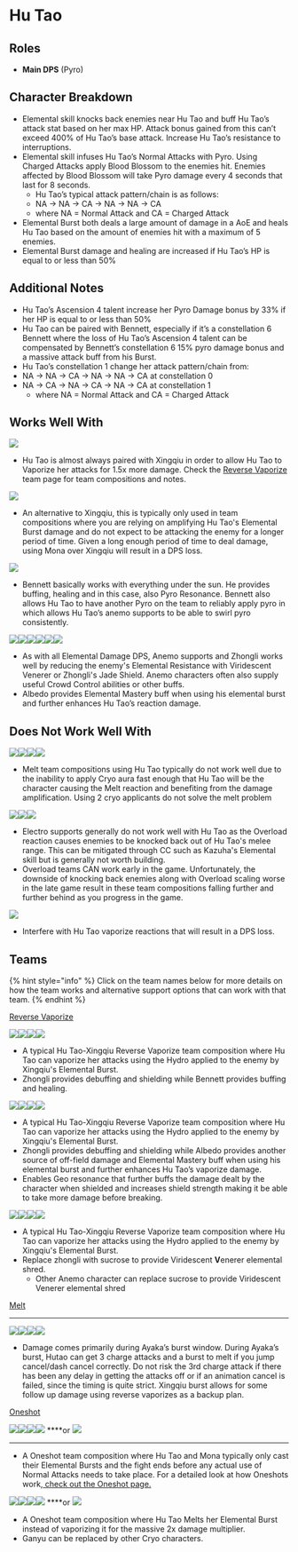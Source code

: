 # Hu Tao

## **Roles**

* **Main DPS** \(Pyro\)

## **Character Breakdown**

* Elemental skill knocks back enemies near Hu Tao and buff Hu Tao’s attack stat based on her max HP. Attack bonus gained from this can’t exceed 400% of Hu Tao’s base attack. Increase Hu Tao’s resistance to interruptions.
* Elemental skill infuses Hu Tao’s Normal Attacks with Pyro. Using Charged Attacks apply Blood Blossom to the enemies hit. Enemies affected by Blood Blossom will take Pyro damage every 4 seconds that last for 8 seconds.
  *    Hu Tao’s typical attack pattern/chain is as follows:
    *  NA → NA → CA → NA → NA → CA
    *  where NA = Normal Attack and CA = Charged Attack
* Elemental Burst both deals a large amount of damage in a AoE and heals Hu Tao based on the amount of enemies hit with a maximum of 5 enemies.
* Elemental Burst damage and healing are increased if Hu Tao’s HP is equal to or less than 50%

## **Additional Notes**

*  Hu Tao’s Ascension 4 talent increase her Pyro Damage bonus by 33% if her HP is equal to or less than 50%
*  Hu Tao can be paired with Bennett, especially if it’s a constellation 6 Bennett where the loss of Hu Tao’s Ascension 4 talent can be compensated by Bennett’s constellation 6 15% pyro damage bonus and a massive attack buff from his Burst.
*  Hu Tao’s constellation 1 change her attack pattern/chain from:
  * NA → NA → CA → NA → NA → CA at constellation 0
  * NA → CA → NA → CA → NA → CA at constellation 1
    * where NA = Normal Attack and CA = Charged Attack

## **Works Well With**

![](https://lh5.googleusercontent.com/ant80mk2SOOiFvZxACz-VsSsk6l9FsNkZRpr9PGw84OF_wNEapHrfP9ll65IPIHen4VFMV1zv8HfYziiJpaDH-cLMpdOeJR2od_5Ug6vZCYyiRy1wMgqMweQ369f8NRPmNOS0PHT)

* Hu Tao is almost always paired with Xingqiu in order to allow Hu Tao to Vaporize her attacks for 1.5x more damage. Check the [Reverse Vaporize](../../teams/reverse-vaporize.md) team page for team compositions and notes.

![](https://lh4.googleusercontent.com/JU99uc_l0lRz2LsVXk5Dwh0AKW8JriAf78nlTfp58DK4RFk3PtvZqRWtYjKm1kXtMQY1Fov40XOa_F2eAfNTRQqvTCMeYrREKWIpFAwtFCWsVUYXyakwDEooMrgJwJDkjDKkcDGQ)

* An alternative to Xingqiu, this is typically only used in team compositions where you are relying on amplifying Hu Tao's Elemental Burst damage and do not expect to be attacking the enemy for a longer period of time. Given a long enough period of time to deal damage, using Mona over Xingqiu will result in a DPS loss.

![](https://lh5.googleusercontent.com/_mMf3dJ4e1EloCHQe6FsDJ0PIf_GW5HGdq-BnrYGZUTWq5FW5cIf35oceCelsAuKW_9gFmTWGZ-ryG3ldO2zFn7rRV5AZQjGjkiSKBf-BgPUoLZ0nfHOkapEod3k3r33lXKxZN94)

*  Bennett basically works with everything under the sun. He provides buffing, healing and in this case, also Pyro Resonance. Bennett also allows Hu Tao to have another Pyro on the team to reliably apply pyro in which allows Hu Tao’s anemo supports to be able to swirl pyro consistently.

![](https://lh6.googleusercontent.com/qmLc7G9qX5vkHWMojt7GMgFGTCNtKPWzNUhy4ZDl3busOgAVIR45i3tp2eMnPC0kwGlMfl0KikbunSgmHEo-oPf7qYgnQMdxYpdxGlBXkqQtd5mGD0ztcsnioBjrVDBq_2SIQN4S)![](https://lh3.googleusercontent.com/7wpIuwX53gJrX-nzHvDnKYcTLfvbrzXTtEniRsfZ0SVinyOklPbelrROki78Mh0vgJhousLNdvcUAF5b2CAk1nOHgcltWcanzozyIQayHWm1wAPMiN2F1CyJnjJpxCrNNj9Xov1l)![](https://lh4.googleusercontent.com/N01T5ZN82wCUfWsR-0-Y0fF8yZN0OF3TXTO52JnGUzj5szzPjQbAB8m2BTidibx4xo0RMh8zz3xxKZlO6QFxRXFXRmgn2QLd7IEyaDQQ7hR-ko8XricglZzHVC6S-sRHMOKI7Emf)![](https://lh5.googleusercontent.com/Jo01a6KLAiKSGpVtbgseGNgvwD_kEsmprXLZHXF9vI33wmR_lpByle8j1-D6zk4z0exIbNDkqpji6wngxOokGLq48-xTH8YBoBsRxFs2oKwhFcmGXlRasZA7YMJFYqIPY5n3cY1t)![](https://lh5.googleusercontent.com/QGOzlsRZwCJXZZz_EgZplKV0SJ3KgwgmtoMIigdmPM2WT9Xgd-X-GLlQRSpuRvYyfO8TH2wjX4bl97kZnLZgUXeIxsSLlyj4qXavssx1JHDxLnki9xwpslIeaxcTcAiWSz6tK2UH)![](https://lh5.googleusercontent.com/wrHVkjucLJmxU1f-Z0eA0Xce6rehkKZhRT6kcGfh6oJVdjhsqYhQfPpVaRrGMKPGA9vpIOgYtVRGNU6e3e1-Fd4kxcGsgGiwaKRwtuUeAvSa90ltkZOoZfsDE213nzfpjng7LLPC)

* As with all Elemental Damage DPS, Anemo supports and Zhongli works well by reducing the enemy's Elemental Resistance with Viridescent Venerer or Zhongli's Jade Shield. Anemo characters often also supply useful Crowd Control abilities or other buffs.
* Albedo provides Elemental Mastery buff when using his elemental burst and further enhances Hu Tao’s reaction damage.

## **Does Not Work Well With**

![](https://lh3.googleusercontent.com/4ZBLBADU0LA5BjNArku2vmjFH49wdVJHuJTPGmKguhX5bGfcgvIpmjarZSHtG7v9pDVPiEO_W3Kx7G4M9xbE_FOePC6hlRt3GvFQ1lBDfaP2KasreNZfNjjjXd6s4UdcA3beQqC5)![](https://lh6.googleusercontent.com/tlxCMPdGhstQC9MlyiQEuEY2c29A4j9YYDUQ9jEsUlG6Yxn9SSSIODgx-zUyt6odIBt2f0wd2983tLqy0jT3cDX8ZWjr0pqPYCaYZEpUSU_mY4BWRPMVpYT2ixgsveWA0iAZ_5Hb)![](https://lh4.googleusercontent.com/CDSLLy4_ZsM4acDgK1v66e7zVrX259lFkkrVny_RX4uq-SoW3yOGh_A3nsmfU-c8EsEtU3PO13upl4VRXLPz4zwv2uPCz3ZUxqlgaOpgIyCNxcyUKOxuNpg1we59HnG2bSuYApXG)![](https://lh5.googleusercontent.com/GCvKCoYStDQYJUotgyEBwOJSdzA5DM56vNouvg9brIEiJ0p0Bfc6XYNpuvgyrFq_xfQ71s7-pLMQ6lTs3u8P0SWCamSWHnvMFR0i_gKfHoiY2Do_Uas_-xGBZT8gmu_VpjHPamd8)

* Melt team compositions using Hu Tao typically do not work well due to the inability to apply Cryo aura fast enough that Hu Tao will be the character causing the Melt reaction and benefiting from the damage amplification. Using 2 cryo applicants do not solve the melt problem

![](https://lh3.googleusercontent.com/NUEpyvXHYpWBS-aVvD2D0ppWvW6med_3BQAglgWjSW0vczgZZ_BrGcjPaB7yEVp8dl4WjIeFLZeHtotxJ_YoiNzsgSyhT9rt1u_1LDw1u0yYUTULIg01UCO3_yjWrJHAXai5iB87)![](https://lh3.googleusercontent.com/6HmpRSwUHWwSPIuMteHFC5yeox2pCHx1VVlCGdpgfn7Aruby-bXf79duha62rZ9IRpD0AN44AE0FIlsv831wBmLKjXRDvProiQoYCXMiqgd-x2QcFD3w12wJ_92VMMmwLSlkQAlS)![](https://lh5.googleusercontent.com/9aWZJ6LMS23OAyGVKSySFd2mO10jOLM-LZ-I1IagskCDoLDpdyDPfXPNb_EsnTVTwbctGuCY0zlTrBs-RXgsyGZupbRMc2CzwRJfX65bfDAYLvtT28QBlSZFDroFIXw5cbTuKkOY)

* Electro supports generally do not work well with Hu Tao as the Overload reaction causes enemies to be knocked back out of Hu Tao's melee range. This can be mitigated through CC such as Kazuha's Elemental skill but is generally not worth building.
* Overload teams CAN work early in the game. Unfortunately, the downside of knocking back enemies along with Overload scaling worse in the late game result in these team compositions falling further and further behind as you progress in the game.

![](https://lh5.googleusercontent.com/Ir6HU2AREW_87bKT8RkPvz1VC5Q-FwWqnhARDByiqWZQ5GRpQF_n1iy3R5pHnUQzJmY_bVuwU0sNjWYEqbskS1xhLS6xO5NXn86epe_i2rY-yrg3oGjSK3s0I38fGNtNHirz03aj)

* Interfere with Hu Tao vaporize reactions that will result in a DPS loss.

## **Teams**

{% hint style="info" %}
Click on the team names below for more details on how the team works and alternative support options that can work with that team.
{% endhint %}

[Reverse Vaporize](../../teams/reverse-vaporize.md)

![](https://lh3.googleusercontent.com/dS1Vya-3fbLY5C-LWbIB66cNdCWXfrB71WndZK7RBt_PKPjdWCXRezpI5dWx1WPyd5PluMUdReCILblJOu8440ew1p7b_AfYSTv_irTlAYw3BG9w0s4IhxKtgujvcVkk6e5sHi9J)![](https://lh6.googleusercontent.com/Fvf-tAd9-BiYDb5azR_IxdMHkRuHZVnpZ8IkMYjcc-Z6hxygk-cmptr7iz3vNCjppJymv9Y5LEev3MwOPe-etTTfQwYrqYrMpOcUIoqmrzfhi0FGXungM3KAdiWquF3IHVCg6IDb)![](https://lh6.googleusercontent.com/c0gzYDSbea8w4R4VgaLXzrjozU7aiETTQYooyBs1x9xLVhbbY6JfcIHeqB9-Z6jXUIDMldAX0S3sWSStHQUtUTia6pohu_97P9IDsTVMmZ1k-TChSAtm-gcvnr4VBmCj7DN86RYc)![](https://lh5.googleusercontent.com/OyZ46yEyxuYW6Q9tIv6LWsBLoJ_ljNnkItQhuWz-XREwwHTfoTZwUasFndMJ6UmFMRWUAj1L_dhpQoXqUGI4ASkM4a_zpn7_jK_T1efVazITsbrhbp5zaWR0bZ-o6Jqyrrc8MlZF)

* A typical Hu Tao-Xingqiu Reverse Vaporize team composition where Hu Tao can vaporize her attacks using the Hydro applied to the enemy by Xingqiu's Elemental Burst.
* Zhongli provides debuffing and shielding while Bennett provides buffing and healing.

![](https://lh4.googleusercontent.com/HMIMu1KlFXHxqIxpwWxdUXgOgt7m1ONWJwQ5DJr8diYKd-JA0P9JP3obu3wUWfBkjo8WzS3TltP6B3EZxQ8XnMUHuWBlRr4BOK_8FnhmTpk8B2TRVcCHaQuDvxEQmjT8O9BtCx-l)![](https://lh5.googleusercontent.com/YM7InJDS0bykRUNAEMvu-THC7bIVQyeJWIouPoNRtKwITJ6Es1d1RIxIGmBAGFVcYjflm43GU9Gs0rkJ2O8-KEJvZnwh2GJTHqRcgoTrtFN3RGxoLWdHYFnuj8CfICpKbodHd6v1)![](https://lh6.googleusercontent.com/O-L0H593vDPWI_zAES9KvY4eAjmf0uJB2QWj108Sfy3YhIFadh6qyCgTT1CH3NMVBRU38jGeB94VVQMk9bFJAgAn2gq8TLUaXZt3pTcxklfrKwrBqZDJaAJFaED3yOBOkXQTHp_S)![](https://lh6.googleusercontent.com/Fvvy8piFDgqoDndQvHnsfc7sjdhNitMSxZajNEEnfP6VaO_SKge2qhgKHhKVxMpNp5UDmEjz4rh9hg-z65TvpqxWq6UtqZTwFQ3k7G_QiqrGvA-bQo5hGc92-HTyHoAg_nKEFCdm)

* A typical Hu Tao-Xingqiu Reverse Vaporize team composition where Hu Tao can vaporize her attacks using the Hydro applied to the enemy by Xingqiu's Elemental Burst.
* Zhongli provides debuffing and shielding while Albedo provides another source of off-field damage and Elemental Mastery buff when using his elemental burst and further enhances Hu Tao’s vaporize damage.
* Enables Geo resonance that further buffs the damage dealt by the character when shielded and increases shield strength making it be able to take more damage before breaking.

![](https://lh4.googleusercontent.com/HMIMu1KlFXHxqIxpwWxdUXgOgt7m1ONWJwQ5DJr8diYKd-JA0P9JP3obu3wUWfBkjo8WzS3TltP6B3EZxQ8XnMUHuWBlRr4BOK_8FnhmTpk8B2TRVcCHaQuDvxEQmjT8O9BtCx-l)![](https://lh5.googleusercontent.com/YM7InJDS0bykRUNAEMvu-THC7bIVQyeJWIouPoNRtKwITJ6Es1d1RIxIGmBAGFVcYjflm43GU9Gs0rkJ2O8-KEJvZnwh2GJTHqRcgoTrtFN3RGxoLWdHYFnuj8CfICpKbodHd6v1)![](https://lh6.googleusercontent.com/_-A-bfq7cUIRFvlyhCOprSEcZeDUBhWdSME_giW5P9aD0USQY47EOn2yFb8TZel3j22LJUJS22iLKLH3S4C7-pIVaS7CFia4n6ECtqJGchEp2Ns_QXqPcO7rSckerEkEltM22Yxt)![](https://lh5.googleusercontent.com/OyZ46yEyxuYW6Q9tIv6LWsBLoJ_ljNnkItQhuWz-XREwwHTfoTZwUasFndMJ6UmFMRWUAj1L_dhpQoXqUGI4ASkM4a_zpn7_jK_T1efVazITsbrhbp5zaWR0bZ-o6Jqyrrc8MlZF)

* A typical Hu Tao-Xingqiu Reverse Vaporize team composition where Hu Tao can vaporize her attacks using the Hydro applied to the enemy by Xingqiu's Elemental Burst.
* Replace zhongli with sucrose to provide Viridescent **V**enerer elemental shred.
  * Other Anemo character can replace sucrose to provide  Viridescent Venerer elemental shred

[Melt](../../teams/melt.md)  
****

![](https://lh4.googleusercontent.com/HMIMu1KlFXHxqIxpwWxdUXgOgt7m1ONWJwQ5DJr8diYKd-JA0P9JP3obu3wUWfBkjo8WzS3TltP6B3EZxQ8XnMUHuWBlRr4BOK_8FnhmTpk8B2TRVcCHaQuDvxEQmjT8O9BtCx-l)![](https://lh3.googleusercontent.com/RhYKErVqqCyNwDuuJMgCuDD_xxukwDlTCB2jWFPu9tSMsb7jJ6ILm8FcMcy-7yeqERw1jSRSMiMkYvdGRuiHnq9z3xUAG1Bv8OhWGWnI4E7TjcZFdEpY5_GYmS6vz_Otd4MB8VBL)![](https://lh5.googleusercontent.com/YM7InJDS0bykRUNAEMvu-THC7bIVQyeJWIouPoNRtKwITJ6Es1d1RIxIGmBAGFVcYjflm43GU9Gs0rkJ2O8-KEJvZnwh2GJTHqRcgoTrtFN3RGxoLWdHYFnuj8CfICpKbodHd6v1)![](https://lh5.googleusercontent.com/OyZ46yEyxuYW6Q9tIv6LWsBLoJ_ljNnkItQhuWz-XREwwHTfoTZwUasFndMJ6UmFMRWUAj1L_dhpQoXqUGI4ASkM4a_zpn7_jK_T1efVazITsbrhbp5zaWR0bZ-o6Jqyrrc8MlZF)

* Damage comes primarily during Ayaka’s burst window. During Ayaka’s burst, Hutao can get 3 charge attacks and a burst to melt if you jump cancel/dash cancel correctly. Do not risk the 3rd charge attack if there has been any delay in getting the attacks off or if an animation cancel is failed, since the timing is quite strict. Xingqiu burst allows for some follow up damage using reverse vaporizes as a backup plan. 

[Oneshot](../../teams/other/oneshot.md)

![](https://lh4.googleusercontent.com/HMIMu1KlFXHxqIxpwWxdUXgOgt7m1ONWJwQ5DJr8diYKd-JA0P9JP3obu3wUWfBkjo8WzS3TltP6B3EZxQ8XnMUHuWBlRr4BOK_8FnhmTpk8B2TRVcCHaQuDvxEQmjT8O9BtCx-l)![](https://lh4.googleusercontent.com/JU99uc_l0lRz2LsVXk5Dwh0AKW8JriAf78nlTfp58DK4RFk3PtvZqRWtYjKm1kXtMQY1Fov40XOa_F2eAfNTRQqvTCMeYrREKWIpFAwtFCWsVUYXyakwDEooMrgJwJDkjDKkcDGQ)![](https://lh5.googleusercontent.com/OyZ46yEyxuYW6Q9tIv6LWsBLoJ_ljNnkItQhuWz-XREwwHTfoTZwUasFndMJ6UmFMRWUAj1L_dhpQoXqUGI4ASkM4a_zpn7_jK_T1efVazITsbrhbp5zaWR0bZ-o6Jqyrrc8MlZF)![](https://lh5.googleusercontent.com/9MMtpzontN65rwit0P4qa2T5ySyjjl4IaGaMuzQc8Vu0sQdhVXcqb0GLHse38k5MKccfiiYpkC4L0edkeXKhX5RwkjOonJI90DYUUM-JM_Sqk-sIJAOkSnl17h1SqGwMxUc5tXU3) ****or ![](https://lh3.googleusercontent.com/f2dPDPqK28XBCMmJUmlX1zAQJlPV0u-eewhIO_JZasPe7I4vqQkD1OLKZ9mVFQEgdmSaCeJwBTdG1Ym9fF5jynvyBvqqWZnonjg1vVkhJ5zLQiyrGkA8fRx_xyRSmiXsBNLv74Jh)  
****

*  A Oneshot team composition where Hu Tao and Mona typically only cast their Elemental Bursts and the fight ends before any actual use of Normal Attacks needs to take place. For a detailed look at how Oneshots work,[ check out the Oneshot page.](../../teams/other/oneshot.md)

![](https://lh4.googleusercontent.com/HMIMu1KlFXHxqIxpwWxdUXgOgt7m1ONWJwQ5DJr8diYKd-JA0P9JP3obu3wUWfBkjo8WzS3TltP6B3EZxQ8XnMUHuWBlRr4BOK_8FnhmTpk8B2TRVcCHaQuDvxEQmjT8O9BtCx-l)![](https://lh4.googleusercontent.com/1jBkNEj0k6NNeRXnfdLS4HLE5oeeuul2loiTkoQLhA76sEiEQQ-iYo9XgoVsHaoU9AzdgikkcW5yAJ9ewTkWlT52bhHmMgHtmmovqzqCyINchN5iggrLoZEUDKJ40PG_8kDPwkMR)![](https://lh5.googleusercontent.com/OyZ46yEyxuYW6Q9tIv6LWsBLoJ_ljNnkItQhuWz-XREwwHTfoTZwUasFndMJ6UmFMRWUAj1L_dhpQoXqUGI4ASkM4a_zpn7_jK_T1efVazITsbrhbp5zaWR0bZ-o6Jqyrrc8MlZF)![](https://lh3.googleusercontent.com/f2dPDPqK28XBCMmJUmlX1zAQJlPV0u-eewhIO_JZasPe7I4vqQkD1OLKZ9mVFQEgdmSaCeJwBTdG1Ym9fF5jynvyBvqqWZnonjg1vVkhJ5zLQiyrGkA8fRx_xyRSmiXsBNLv74Jh) ****or ![](https://lh5.googleusercontent.com/9MMtpzontN65rwit0P4qa2T5ySyjjl4IaGaMuzQc8Vu0sQdhVXcqb0GLHse38k5MKccfiiYpkC4L0edkeXKhX5RwkjOonJI90DYUUM-JM_Sqk-sIJAOkSnl17h1SqGwMxUc5tXU3)

*  A Oneshot team composition where Hu Tao Melts her Elemental Burst instead of vaporizing it for the massive 2x damage multiplier.
  * Ganyu can be replaced by other Cryo characters.

